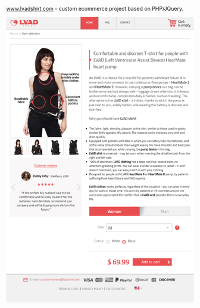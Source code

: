 www.lvadshirt.com - custom ecommerce project based on PHP/JQuery.


![Иллюстрация к проекту](https://github.com/Slawekslaweslawslasls/custom-shop/blob/master/www.lvadshirt.com_.png)

